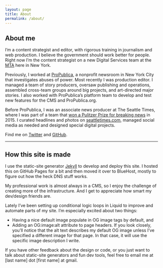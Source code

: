```yaml
---
layout: page
title: About
permalink: /about/
---
```


## About me

I’m a content strategist and editor, with rigorous training in journalism and web production. I believe the government should work better for people. Right now I’m the content strategist on a new Digital Services team at the [MTA](https://new.mta.info/) here in New York.

Previously, I worked at [ProPublica](https://www.propublica.org), a nonprofit newsroom in New York City that investigates abuses of power. Most recently I was production editor. I managed a team of story producers, oversaw publishing and operations, assembled cross-team groups around big projects, and art-directed major stories. I also worked with ProPublica’s platform team to develop and test new features for the CMS and ProPublica.org.

Before ProPublica, I was an associate news producer at The Seattle Times, where I was part of a team that [won a Pulitzer Prize for breaking news](https://www.pulitzer.org/winners/seattle-times-staff) in 2015. I curated headlines and photos on [seattletimes.com](http://seattletimes.com/), managed social media as needed and designed special digital projects.

Find me on [Twitter](https://twitter.com/hannahsbirch) and [GitHub](https://github.com/hannah-birch).

<hr />

## How this site is made

I use the static-site generator [Jekyll](https://jekyllrb.com/) to develop and deploy this site. I hosted this on GitHub Pages for a bit and then moved it over to BlueHost, mostly to figure out how the heck DNS stuff works.

My professional work is almost always in a CMS, so I enjoy the challenge of creating more of the infrastructure. And I get to appreciate how smart my dev/design friends are.

Lately I’ve been setting up conditional logic loops in Liquid to improve and automate parts of my site. I’m especially excited about two things:
- Having a nice default image populate in OG image tags by default, and
- Adding an OG:image:alt attribute to page headers. If you look closely, you’ll notice that the alt text describes my default OG image unless I’ve specified a different image for that page. In that case, it will use the specific image description I write.

If you have other feedback about the design or code, or you just want to talk about static-site generators and fun dev tools, feel free to email me at [last name] dot [first name] at gmail.
